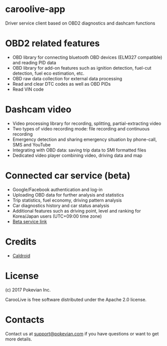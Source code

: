 # caroolive-app
Driver service client based on OBD2 diagnostics and dashcam functions

# OBD2 related features
- OBD library for connecting bluetooth OBD devices (ELM327 compatible) and reading PID data
- OBD library for add-on features such as ignition detection, fuel-cut detection, fuel eco estimation, etc. 
- OBD raw data collection for external data processing
- Read and clear DTC codes as well as OBD PIDs
- Read VIN code 

# Dashcam video
- Video processing library for recording, splitting, partial-extracting video
- Two types of video recording mode: file recording and continuous recording
- Emergency detection and sharing emergency situation by phone-call, SMS and YouTube
- Integrating with OBD data: saving trip data to SMI formatted files
- Dedicated video player combining video, driving data and map

# Connected car service (beta)
- Google/Facebook authentication and log-in 
- Uploading OBD data for further analysis and statistics
- Trip statistics, fuel economy, driving pattern analysis
- Car diagnostics history and car status analysis
- Additional features such as driving point, level and ranking for Korea/Japan users (UTC+09:00 time zone)
- [Beta service link](http://www.carooplus.com:9801)

# Credits
- [Caldroid](https://github.com/roomorama/Caldroid)

# License
(c) 2017 Pokevian Inc.

CarooLive is free software distributed under the Apache 2.0 license. 

# Contacts
Contact us at support@pokevian.com if you have questions or want to get more details. 

